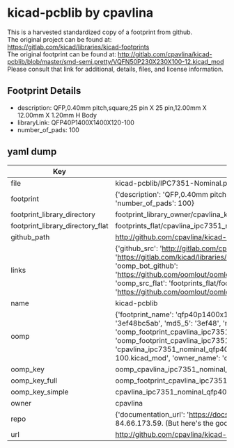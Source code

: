 # kicad-pcblib by cpavlina  
This is a harvested standardized copy of a footprint from github.  
The original project can be found at:  
https://gitlab.com/kicad/libraries/kicad-footprints  
The original footprint can be found at:
http://gitlab.com/cpavlina/kicad-pcblib/blob/master/smd-semi.pretty/VQFN50P230X230X100-12.kicad_mod
Please consult that link for additional, details, files, and license information.  
## Footprint Details
* description: QFP,0.40mm pitch,square;25 pin X 25 pin,12.00mm X 12.00mm X 1.20mm H Body  
* libraryLink: QFP40P1400X1400X120-100  
* number_of_pads: 100  
## yaml dump  
| Key | Value |  
| --- | --- |  
| file | kicad-pcblib/IPC7351-Nominal.pretty/QFP40P1400X1400X120-100.kicad_mod |  
| footprint | {'description': 'QFP,0.40mm pitch,square;25 pin X 25 pin,12.00mm X 12.00mm X 1.20mm H Body', 'libraryLink': 'QFP40P1400X1400X120-100', 'number_of_pads': 100} |  
| footprint_library_directory | footprint_library_owner/cpavlina_kicad-pcblib |  
| footprint_library_directory_flat | footprints_flat/cpavlina_ipc7351_nominal_qfp40p1400x1400x120_100/working |  
| github_path | http://github.com/cpavlina/kicad-pcblib/blob/master/IPC7351-Nominal.pretty/QFP40P1400X1400X120-100.kicad_mod |  
| links | {'github_src': 'http://gitlab.com/cpavlina/kicad-pcblib/blob/master/smd-semi.pretty/VQFN50P230X230X100-12.kicad_mod', 'github_src_repo': 'https://gitlab.com/kicad/libraries/kicad-footprints', 'oomp_bot': 'footprints/cpavlina_ipc7351_nominal_qfp40p1400x1400x120_100/working', 'oomp_bot_github': 'https://github.com/oomlout/oomlout_oomp_footprint_bot/tree/main/footprints/cpavlina_ipc7351_nominal_qfp40p1400x1400x120_100/working', 'oomp_src_flat': 'footprints_flat/footprints_flat/cpavlina_ipc7351_nominal_qfp40p1400x1400x120_100/working', 'oomp_src_flat_github': 'https://github.com/oomlout/oomlout_oomp_footprint_src/tree/main/footprints_flat/cpavlina_ipc7351_nominal_qfp40p1400x1400x120_100/working'} |  
| name | kicad-pcblib |  
| oomp | {'footprint_name': 'qfp40p1400x1400x120_100', 'library_name': 'ipc7351_nominal', 'md5': '3ef48bc5aba0c53061bed82e5cefbfb3', 'md5_10': '3ef48bc5ab', 'md5_5': '3ef48', 'md5_6': '3ef48b', 'oomp_key': 'oomp_cpavlina_ipc7351_nominal_qfp40p1400x1400x120_100', 'oomp_key_extra': 'oomp_footprint_cpavlina_ipc7351_nominal_qfp40p1400x1400x120_100', 'oomp_key_full': 'oomp_footprint_cpavlina_ipc7351_nominal_qfp40p1400x1400x120_100_3ef48b', 'oomp_key_simple': 'cpavlina_ipc7351_nominal_qfp40p1400x1400x120_100', 'original_filename': 'kicad-pcblib/IPC7351-Nominal.pretty/QFP40P1400X1400X120-100.kicad_mod', 'owner_name': 'cpavlina'} |  
| oomp_key | oomp_cpavlina_ipc7351_nominal_qfp40p1400x1400x120_100 |  
| oomp_key_full | oomp_footprint_cpavlina_ipc7351_nominal_qfp40p1400x1400x120_100 |  
| oomp_key_simple | cpavlina_ipc7351_nominal_qfp40p1400x1400x120_100 |  
| owner | cpavlina |  
| repo | {'documentation_url': 'https://docs.github.com/rest/overview/resources-in-the-rest-api#rate-limiting', 'message': "API rate limit exceeded for 84.66.173.59. (But here's the good news: Authenticated requests get a higher rate limit. Check out the documentation for more details.)"} |  
| url | http://github.com/cpavlina/kicad-pcblib |  

